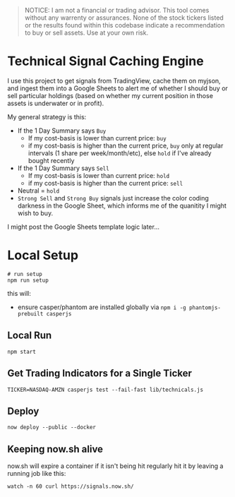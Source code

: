 > NOTICE: I am not a financial or trading advisor. This tool comes without any warrenty or assurances. None of the stock tickers listed or the results found within this codebase indicate a recommendation to buy or sell assets. Use at your own risk.

# Technical Signal Caching Engine

I use this project to get signals from TradingView, cache them on myjson, and ingest them into a Google Sheets to alert me of whether I should buy or sell particular holdings (based on whether my current position in those assets is underwater or in profit).

My general strategy is this:

- If the 1 Day Summary says `Buy`
    - If my cost-basis is lower than current price: `buy`
    - if my cost-basis is higher than the current price, `buy` only at regular intervals (1 share per week/month/etc), else `hold` if I've already bought recently
- If the 1 Day Summary says `Sell`
    - If my cost-basis is lower than current price: `hold`
    - if my cost-basis is higher than the current price: `sell`
- Neutral = `hold`
- `Strong Sell` and `Strong Buy` signals just increase the color coding darkness in the Google Sheet, which informs me of the quanitity I might wish to buy.

I might post the Google Sheets template logic later...

# Local Setup
```
# run setup
npm run setup
```
this will:
* ensure casper/phantom are installed globally via `npm i -g phantomjs-prebuilt casperjs`

## Local Run
```
npm start
```

## Get Trading Indicators for a Single Ticker
```
TICKER=NASDAQ-AMZN casperjs test --fail-fast lib/technicals.js
```

## Deploy
```
now deploy --public --docker
```

## Keeping now.sh alive
now.sh will expire a container if it isn't being hit regularly
hit it by leaving a running job like this:
```
watch -n 60 curl https://signals.now.sh/
```